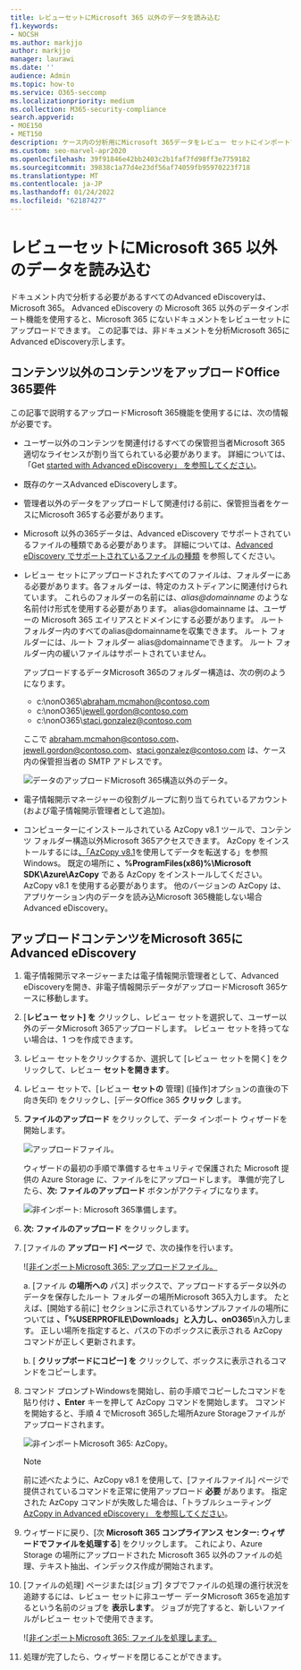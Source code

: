 ```yaml
---
title: レビューセットにMicrosoft 365 以外のデータを読み込む
f1.keywords:
- NOCSH
ms.author: markjjo
author: markjjo
manager: laurawi
ms.date: ''
audience: Admin
ms.topic: how-to
ms.service: O365-seccomp
ms.localizationpriority: medium
ms.collection: M365-security-compliance
search.appverid:
- MOE150
- MET150
description: ケース内の分析用にMicrosoft 365データをレビュー セットにインポートする方法についてAdvanced eDiscoveryします。
ms.custom: seo-marvel-apr2020
ms.openlocfilehash: 39f91846e42bb2403c2b1faf7fd98ff3e7759182
ms.sourcegitcommit: 39838c1a77d4e23df56af74059fb95970223f718
ms.translationtype: MT
ms.contentlocale: ja-JP
ms.lasthandoff: 01/24/2022
ms.locfileid: "62187427"
---
```

# <a name="load-non-microsoft-365-data-into-a-review-set"></a>レビューセットにMicrosoft 365 以外のデータを読み込む

ドキュメント内で分析する必要があるすべてのAdvanced eDiscoveryは、Microsoft 365。 Advanced eDiscovery の Microsoft 365 以外のデータインポート機能を使用すると、Microsoft 365 にないドキュメントをレビューセットにアップロードできます。 この記事では、非ドキュメントを分析Microsoft 365にAdvanced eDiscovery示します。

## <a name="requirements-to-upload-non-office-365-content"></a>コンテンツ以外のコンテンツをアップロードOffice 365要件

この記事で説明するアップロードMicrosoft 365機能を使用するには、次の情報が必要です。

- ユーザー以外のコンテンツを関連付けるすべての保管担当者Microsoft 365適切なライセンスが割り当てられている必要があります。 詳細については、「Get [started with Advanced eDiscovery」 を参照してください](get-started-with-advanced-ediscovery.md#step-1-verify-and-assign-appropriate-licenses)。

- 既存のケースAdvanced eDiscoveryします。

- 管理者以外のデータをアップロードして関連付ける前に、保管担当者をケースにMicrosoft 365する必要があります。

- Microsoft 以外の365データは、Advanced eDiscovery でサポートされているファイルの種類である必要があります。 詳細については、[Advanced eDiscovery でサポートされているファイルの種類](supported-filetypes-ediscovery20.md) を参照してください。

- レビュー セットにアップロードされたすべてのファイルは、フォルダーにある必要があります。各フォルダーは、特定のカストディアンに関連付けられています。 これらのフォルダーの名前には、*alias@domainname* のような名前付け形式を使用する必要があります。 alias@domainname は、ユーザーの Microsoft 365 エイリアスとドメインにする必要があります。 ルート フォルダー内のすべてのalias@domainnameを収集できます。 ルート フォルダーには、ルート フォルダー alias@domainnameできます。 ルート フォルダー内の緩いファイルはサポートされていません。

   アップロードするデータMicrosoft 365のフォルダー構造は、次の例のようになります。

   - c:\nonO365\abraham.mcmahon@contoso.com
   - c:\nonO365\jewell.gordon@contoso.com
   - c:\nonO365\staci.gonzalez@contoso.com

   ここで abraham.mcmahon@contoso.com、jewell.gordon@contoso.com、staci.gonzalez@contoso.com は、ケース内の保管担当者の SMTP アドレスです。

   ![データのアップロードMicrosoft 365構造以外のデータ。](../media/3f2dde84-294e-48ea-b44b-7437bd25284c.png)

- 電子情報開示マネージャーの役割グループに割り当てられているアカウント (および電子情報開示管理者として追加)。

- コンピューターにインストールされている AzCopy v8.1 ツールで、コンテンツ フォルダー構造以外Microsoft 365アクセスできます。 AzCopy をインストールするには[、「AzCopy v8.1](/previous-versions/azure/storage/storage-use-azcopy)を使用してデータを転送する」を参照Windows。 既定の場所に **、%ProgramFiles(x86)%\Microsoft SDK\Azure\AzCopy** である AzCopy をインストールしてください。 AzCopy v8.1 を使用する必要があります。 他のバージョンの AzCopy は、アプリケーション内のデータを読み込Microsoft 365機能しない場合Advanced eDiscovery。


## <a name="upload-non-microsoft-365-content-into-advanced-ediscovery"></a>アップロードコンテンツをMicrosoft 365にAdvanced eDiscovery

1. 電子情報開示マネージャーまたは電子情報開示管理者として、Advanced eDiscoveryを開き、非電子情報開示データがアップロードMicrosoft 365ケースに移動します。  

2. [**レビュー セット] を** クリックし、レビュー セットを選択して、ユーザー以外のデータMicrosoft 365アップロードします。  レビュー セットを持ってない場合は、1 つを作成できます。 
 
3. レビュー セットをクリックするか、選択して [レビュー セットを開く] をクリックして、レビュー **セットを開きます**。

4. レビュー セットで、[レビュー **セットの** 管理] ([操作]オプションの直後の下向き矢印) をクリックし、[データOffice 365 **クリック** します。

5. **ファイルのアップロード** をクリックして、データ インポート ウィザードを開始します。

   ![アップロードファイル。](../media/574f4059-4146-4058-9df3-ec97cf28d7c7.png)

   ウィザードの最初の手順で準備するセキュリティで保護された Microsoft 提供の Azure Storage に、ファイルをにアップロードします。  準備が完了したら、**次: ファイルのアップロード** ボタンがアクティブになります。

   ![非インポート: Microsoft 365準備します。](../media/0670a347-a578-454a-9b3d-e70ef47aec57.png)
 
5. **次: ファイルのアップロード** をクリックします。

6. [ファイルの **アップロード] ページ** で、次の操作を行います。

   ![[非インポートMicrosoft 365: アップロードファイル。](../media/3ea53b5d-7f9b-4dfc-ba63-90a38c14d41a.png)

   a. [ファイル **の場所への** パス] ボックスで、アップロードするデータ以外のデータを保存したルート フォルダーの場所Microsoft 365入力します。 たとえば、[開始する前に] セクションに示されているサンプルファイルの場所については **、「%USERPROFILE\Downloads」と入力し、onO365**\n入力します。 正しい場所を指定すると、パスの下のボックスに表示される AzCopy コマンドが正しく更新されます。

   b. [ **クリップボードにコピー] を** クリックして、ボックスに表示されるコマンドをコピーします。

7. コマンド プロンプトWindowsを開始し、前の手順でコピーしたコマンドを貼り付け **、Enter** キーを押して AzCopy コマンドを開始します。  コマンドを開始すると、手順 4 でMicrosoft 365した場所Azure Storageファイルがアップロードされます。

   ![非インポートMicrosoft 365: AzCopy。](../media/504e2dbe-f36f-4f36-9b08-04aea85d8250.png)

   > [!NOTE]
   > 前に述べたように、AzCopy v8.1 を使用して、[ファイルファイル] ページで提供されているコマンドを正常に使用アップロード **必要** があります。 指定された AzCopy コマンドが失敗した場合は、「トラブルシューティング[AzCopy in Advanced eDiscovery」 を参照してください](troubleshooting-azcopy.md)。

8. ウィザードに戻り、[次 **Microsoft 365 コンプライアンス センター: ウィザードでファイルを処理する**] をクリックします。  これにより、Azure Storage の場所にアップロードされた Microsoft 365 以外のファイルの処理、テキスト抽出、インデックス作成が開始されます。  

9. [ファイルの処理] ページまたは[ジョブ] タブでファイルの処理の進行状況を追跡するには、レビュー セットに非ユーザー データMicrosoft 365を追加するという名前のジョブを **表示します**。  ジョブが完了すると、新しいファイルがレビュー セットで使用できます。

   ![[非インポートMicrosoft 365: ファイルを処理します。](../media/218b1545-416a-4a9f-9b25-3b70e8508f67.png)

10. 処理が完了したら、ウィザードを閉じることができます。
